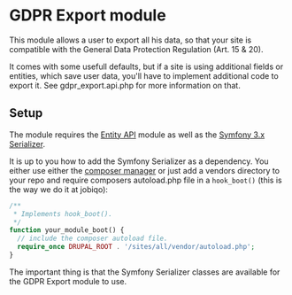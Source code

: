 GDPR Export module
==================
This module allows a user to export all his data, so that your site is
compatible with the General Data Protection Regulation (Art. 15 & 20).

It comes with some usefull defaults, but if a site is using additional fields or
entities, which save user data, you'll have to implement additional code to
export it. See gdpr_export.api.php for more information on that.

## Setup

The module requires the [Entity API](https://www.drupal.org/project/entity)
module as well as the [Symfony 3.x Serializer](https://symfony.com/doc/3.4/serializer.html).

It is up to you how to add the Symfony Serializer as a dependency. You either
use either the [composer manager](https://www.drupal.org/project/composer_manager)
or just add a vendors directory to your repo and require composers autoload.php
file in a `hook_boot()` (this is the way we do it at jobiqo):
```php
/**
 * Implements hook_boot().
 */
function your_module_boot() {
  // include the composer autoload file.
  require_once DRUPAL_ROOT . '/sites/all/vendor/autoload.php';
}
```

The important thing is that the Symfony Serializer classes are available for
the GDPR Export module to use.
